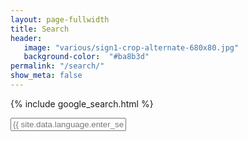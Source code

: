 ```yaml
---
layout: page-fullwidth
title: Search
header:
   image: "various/sign1-crop-alternate-680x80.jpg"
   background-color:  "#ba8b3d"
permalink: "/search/"
show_meta: false
---
```


{% include google_search.html %}

<form style="padding-bottom: 200px;" onsubmit="google_search()" >
  <input type="text" id="google-search" placeholder="{{ site.data.language.enter_search_term }}">
</form>
